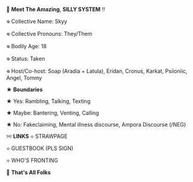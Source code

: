 🎪  __Meet The Amazing__,
 **SILLY SYSTEM** !!

𖦹 Collective Name: Skyy

𖦹 Collective Pronouns: They/Them

𖦹 Bodily Age: 18

𖦹 Status: Taken

𖦹 Host/Co-host: Soap (Aradia + Latula), Eridan, Cronus, Karkat, Psiioniic, Angel, Tommy

★ **Boundaries**

★ Yes: Rambling, Talking, Texting

★ Maybe: Bantering, Venting, Calling

★ No: Fakeclaiming, Mental illness discourse, Ampora Discourse (/NEG)

୨୧ **LINKS**
⟡ STRAWPAGE

⟡ GUESTBOOK (PLS SIGN)

⟡ WHO'S FRONTING

🎪  __That's All Folks__
